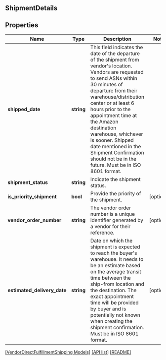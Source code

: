 ## ShipmentDetails

## Properties

Name | Type | Description | Notes
------------ | ------------- | ------------- | -------------
**shipped_date** | **string** | This field indicates the date of the departure of the shipment from vendor&#39;s location. Vendors are requested to send ASNs within 30 minutes of departure from their warehouse/distribution center or at least 6 hours prior to the appointment time at the Amazon destination warehouse, whichever is sooner. Shipped date mentioned in the Shipment Confirmation should not be in the future. Must be in ISO 8601 format. |
**shipment_status** | **string** | Indicate the shipment status. |
**is_priority_shipment** | **bool** | Provide the priority of the shipment. | [optional]
**vendor_order_number** | **string** | The vendor order number is a unique identifier generated by a vendor for their reference. | [optional]
**estimated_delivery_date** | **string** | Date on which the shipment is expected to reach the buyer&#39;s warehouse. It needs to be an estimate based on the average transit time between the ship-from location and the destination. The exact appointment time will be provided by buyer and is potentially not known when creating the shipment confirmation. Must be in ISO 8601 format. | [optional]

[[VendorDirectFulfillmentShipping Models]](../) [[API list]](../../Api) [[README]](../../../README.md)
